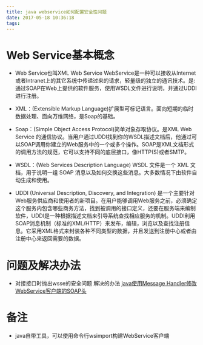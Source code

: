 ```yaml
---
title: java webservice如何配置安全性问题
date: 2017-05-18 10:36:18
tags:
---
```


# Web Service基本概念

* Web Service也叫XML Web Service WebService是一种可以接收从Internet或者Intranet上的其它系统中传递过来的请求，轻量级的独立的通讯技术。是:通过SOAP在Web上提供的软件服务，使用WSDL文件进行说明，并通过UDDI进行注册。

<!--more-->

* XML：(Extensible Markup Language)扩展型可标记语言。面向短期的临时数据处理、面向万维网络，是Soap的基础。

* Soap：(Simple Object Access Protocol)简单对象存取协议。是XML Web Service 的通信协议。当用户通过UDDI找到你的WSDL描述文档后，他通过可以SOAP调用你建立的Web服务中的一个或多个操作。SOAP是XML文档形式的调用方法的规范，它可以支持不同的底层接口，像HTTP(S)或者SMTP。

* WSDL：(Web Services Description Language) WSDL 文件是一个 XML 文档，用于说明一组 SOAP 消息以及如何交换这些消息。大多数情况下由软件自动生成和使用。

* UDDI (Universal Description, Discovery, and Integration) 是一个主要针对Web服务供应商和使用者的新项目。在用户能够调用Web服务之前，必须确定这个服务内包含哪些商务方法，找到被调用的接口定义，还要在服务端来编制软件，UDDI是一种根据描述文档来引导系统查找相应服务的机制。UDDI利用SOAP消息机制（标准的XML/HTTP）来发布，编辑，浏览以及查找注册信息。它采用XML格式来封装各种不同类型的数据，并且发送到注册中心或者由注册中心来返回需要的数据。


# 问题及解决办法

* 对接接口时抛出wsse的安全问题
  解决的办法 [java使用Message Handler修改WebService客户端的SOAP头](http://outofmemory.cn/code-snippet/2344/java-usage-Message-Handler-modify-WebService-customer-duan-SOAP-tou)

# 备注

* java自带工具，可以使用命令行wsimport构建WebService客户端
